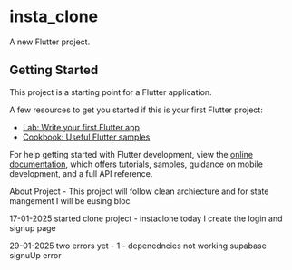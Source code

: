 # insta_clone

A new Flutter project.

## Getting Started

This project is a starting point for a Flutter application.

A few resources to get you started if this is your first Flutter project:

- [Lab: Write your first Flutter app](https://docs.flutter.dev/get-started/codelab)
- [Cookbook: Useful Flutter samples](https://docs.flutter.dev/cookbook)

For help getting started with Flutter development, view the
[online documentation](https://docs.flutter.dev/), which offers tutorials,
samples, guidance on mobile development, and a full API reference.

About Project - 
This project will follow clean archiecture and for state mangement I will be eusing bloc

17-01-2025 
started clone project  - instaclone
today I create the login and signup page


29-01-2025 
two errors yet - 
1 - depenedncies not working
supabase signuUp error
